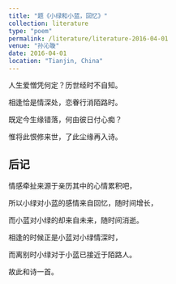 ```yaml
---
title: "题《小绿和小蓝，回忆》"
collection: literature
type: "poem"
permalink: /literature/literature-2016-04-01
venue: "孙沁璇"
date: 2016-04-01
location: "Tianjin, China"
---
```



人生爱憎凭何定？历世经时不自知。

相逢恰是情深处，恋眷行消陌路时。

既定今生缘错落，何由彼日付心痴？

惟将此恨修来世，了此尘缘再入诗。 

## 后记 

情感牵扯来源于亲历其中的心情累积吧，

所以小绿对小蓝的感情来自回忆，随时间增长，

而小蓝对小绿的却来自未来，随时间消逝。

相逢的时候正是小蓝对小绿情深时，

而离别时小绿对于小蓝已接近于陌路人。

故此和诗一首。
